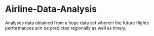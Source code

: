 # Airline-Data-Analysis
Analyses data obtained from a huge data set wherein the future flights performances acn be predicted regionally as well as timely.
